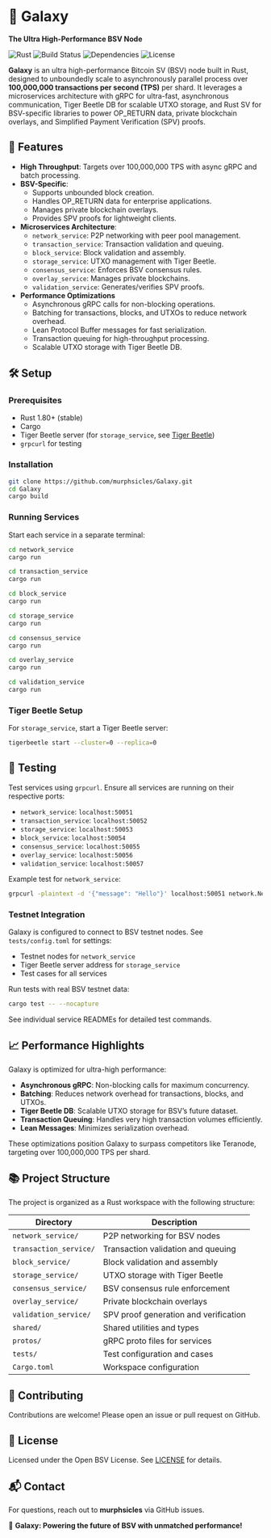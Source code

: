 # 🚀 Galaxy
**The Ultra High-Performance BSV Node**

![Rust](https://img.shields.io/badge/Rust-1.80+-orange?logo=rust)
![Build Status](https://img.shields.io/badge/build-passing-brightgreen)
![Dependencies](https://img.shields.io/badge/dependencies-up%20to%20date-green)
![License](https://img.shields.io/badge/license-Open%20BSV-blue)

**Galaxy** is an ultra high-performance Bitcoin SV (BSV) node built in Rust, designed to unboundedly scale to asynchronously parallel process over **100,000,000 transactions per second (TPS)** per shard. It leverages a microservices architecture with gRPC for ultra-fast, asynchronous communication, Tiger Beetle DB for scalable UTXO storage, and Rust SV for BSV-specific libraries to power OP_RETURN data, private blockchain overlays, and Simplified Payment Verification (SPV) proofs.

## 🌟 Features

- **High Throughput**: Targets over 100,000,000 TPS with async gRPC and batch processing.
- **BSV-Specific**:
  - Supports unbounded block creation.
  - Handles OP_RETURN data for enterprise applications.
  - Manages private blockchain overlays.
  - Provides SPV proofs for lightweight clients.
- **Microservices Architecture**:
  - `network_service`: P2P networking with peer pool management.
  - `transaction_service`: Transaction validation and queuing.
  - `block_service`: Block validation and assembly.
  - `storage_service`: UTXO management with Tiger Beetle.
  - `consensus_service`: Enforces BSV consensus rules.
  - `overlay_service`: Manages private blockchains.
  - `validation_service`: Generates/verifies SPV proofs.
- **Performance Optimizations**
  - Asynchronous gRPC calls for non-blocking operations.
  - Batching for transactions, blocks, and UTXOs to reduce network overhead.
  - Lean Protocol Buffer messages for fast serialization.
  - Transaction queuing for high-throughput processing.
  - Scalable UTXO storage with Tiger Beetle DB.

## 🛠️ Setup

### Prerequisites
- Rust 1.80+ (stable)
- Cargo
- Tiger Beetle server (for `storage_service`, see [Tiger Beetle](https://github.com/tigerbeetle/tigerbeetle))
- `grpcurl` for testing

### Installation
```bash
git clone https://github.com/murphsicles/Galaxy.git
cd Galaxy
cargo build
```

### Running Services
Start each service in a separate terminal:
```bash
cd network_service
cargo run
```
```bash
cd transaction_service
cargo run
```
```bash
cd block_service
cargo run
```
```bash
cd storage_service
cargo run
```
```bash
cd consensus_service
cargo run
```
```bash
cd overlay_service
cargo run
```
```bash
cd validation_service
cargo run
```

### Tiger Beetle Setup
For `storage_service`, start a Tiger Beetle server:
```bash
tigerbeetle start --cluster=0 --replica=0
```

## 🧪 Testing

Test services using `grpcurl`. Ensure all services are running on their respective ports:
- `network_service`: `localhost:50051`
- `transaction_service`: `localhost:50052`
- `storage_service`: `localhost:50053`
- `block_service`: `localhost:50054`
- `consensus_service`: `localhost:50055`
- `overlay_service`: `localhost:50056`
- `validation_service`: `localhost:50057`

Example test for `network_service`:
```bash
grpcurl -plaintext -d '{"message": "Hello"}' localhost:50051 network.Network/Ping
```

### Testnet Integration
Galaxy is configured to connect to BSV testnet nodes. See `tests/config.toml` for settings:
- Testnet nodes for `network_service`
- Tiger Beetle server address for `storage_service`
- Test cases for all services

Run tests with real BSV testnet data:
```bash
cargo test -- --nocapture
```

See individual service READMEs for detailed test commands.

## 📈 Performance Highlights

Galaxy is optimized for ultra-high performance:
- **Asynchronous gRPC**: Non-blocking calls for maximum concurrency.
- **Batching**: Reduces network overhead for transactions, blocks, and UTXOs.
- **Tiger Beetle DB**: Scalable UTXO storage for BSV’s future dataset.
- **Transaction Queuing**: Handles very high transaction volumes efficiently.
- **Lean Messages**: Minimizes serialization overhead.

These optimizations position Galaxy to surpass competitors like Teranode, targeting over 100,000,000 TPS per shard.

## 📚 Project Structure

The project is organized as a Rust workspace with the following structure:

| Directory            | Description                          |
|----------------------|--------------------------------------|
| `network_service/`   | P2P networking for BSV nodes         |
| `transaction_service/`| Transaction validation and queuing   |
| `block_service/`     | Block validation and assembly        |
| `storage_service/`   | UTXO storage with Tiger Beetle       |
| `consensus_service/` | BSV consensus rule enforcement       |
| `overlay_service/`   | Private blockchain overlays          |
| `validation_service/`| SPV proof generation and verification|
| `shared/`            | Shared utilities and types           |
| `protos/`            | gRPC proto files for services        |
| `tests/`             | Test configuration and cases         |
| `Cargo.toml`         | Workspace configuration              |

## 🤝 Contributing

Contributions are welcome! Please open an issue or pull request on GitHub.

## 📝 License

Licensed under the Open BSV License. See [LICENSE](LICENSE) for details.

## 📬 Contact

For questions, reach out to **murphsicles** via GitHub issues.

🌌 **Galaxy: Powering the future of BSV with unmatched performance!**
